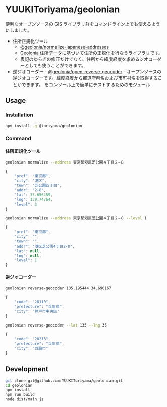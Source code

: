 # YUUKIToriyama/geolonian

便利なオープンソースの GIS ライブラリ群をコマンドライン上でも使えるようにしました。

- 住所正規化ツール
  - [@geolonia/normalize-japanese-addresses](https://github.com/geolonia/normalize-japanese-addresses)
  - [Geolonia 住所データ](https://geolonia.github.io/japanese-addresses/)に基づいて住所の正規化を行なうライブラリです。
  - 表記のゆらぎの修正だけでなく、住所から緯度経度を求めるジオコーダーとしても使うことができます。
- 逆ジオコーダー - [@geolonia/open-reverse-geocoder](https://github.com/geolonia/open-reverse-geocoder) - オープンソースの逆ジオコーダーです。緯度経度から都道府県名および市町村名を取得することができます。
  をコンソール上で簡単にテストするためのモジュール

## Usage

### Installation

```bash
npm install -g @toriyama/geolonian
```

### Command

#### 住所正規化ツール

```bash
geolonian normalize --address 東京都港区芝公園４丁目２−８
```

```javascript
{
	"pref": "東京都",
	"city": "港区",
	"town": "芝公園四丁目",
	"addr": "2-8",
	"lat": 35.656459,
	"lng": 139.74764,
	"level": 3
}
```

```bash
geolonian normalize --address 東京都港区芝公園４丁目２−８ --level 1
```

```javascript
{
	"pref": "東京都",
	"city": "",
	"town": "",
	"addr": "港区芝公園4丁目2-8",
	"lat": null,
	"lng": null,
	"level": 1
}
```

#### 逆ジオコーダー

```bash
geolonian reverse-geocoder 135.195444 34.690167
```

```javascript
{
	"code": "28110",
	"prefecture": "兵庫県",
	"city": "神戸市中央区"
}
```

```bash
geolonian reverse-geocoder --lat 135 --lng 35
```

```javascript
{
	"code": "28213",
	"prefecture": "兵庫県",
	"city": "西脇市"
}
```

## Development

```bash
git clone git@github.com:YUUKIToriyama/geolonian.git
cd geolonian
npm install
npm run build
node dist/main.js
```
